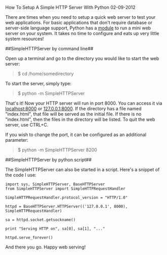 How To Setup A Simple HTTP Server With Python
02-09-2012

There are times when you need to setup a quick web server to test your web applications. For basic applications that don't require database or server-side language support, Python has a [module][1] to run a mini web server on your system. It takes no time to configure and eats up very little system resources!

##SimpleHTTPServer by command line##

Open up a terminal and go to the directory you would like to start the web server:

> $ cd /home/somedirectory

To start the server, simply type:

> $ python -m SimpleHTTPServer

That's it! Now your HTTP server will run in port 8000. You can access it via [localhost:8000](http://localhost:8000/) or [127.0.0.1:8000](http://127.0.0.1:8000/). If the directory has a file named "index.html", that file will be served as the initial file. If there is no "index.html", then the files in the directory will be listed. To quit the web server, use CTRL+C.

If you wish to change the port, it can be configured as an additional parameter:

> $ python -m SimpleHTTPServer 8200

##SimpleHTTPServer by python script##

The SimpleHTTPServer can also be started in a script. Here's a snippet of the code I use:

<pre><code class="language-python">import sys, SimpleHTTPServer, BaseHTTPServer
from SimpleHTTPServer import SimpleHTTPRequestHandler

SimpleHTTPRequestHandler.protocol_version = "HTTP/1.0"

httpd = BaseHTTPServer.HTTPServer(('127.0.0.1', 8000), SimpleHTTPRequestHandler)

sa = httpd.socket.getsockname()

print "Serving HTTP on", sa[0], sa[1], "..."

httpd.serve_forever()
</code></pre>

And there you go. Happy web serving!

[1]: http://docs.python.org/library/simplehttpserver.html
